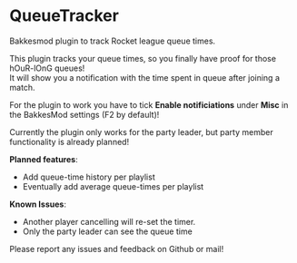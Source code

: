 # QueueTracker
Bakkesmod plugin to track Rocket league queue times.

This plugin tracks your queue times, so you finally have proof for those hOuR-lOnG queues!  
It will show you a notification with the time spent in queue after joining a match.

For the plugin to work you have to tick **Enable notificiations** under **Misc** in the BakkesMod settings (F2 by default)!

Currently the plugin only works for the party leader, but party member functionality is already planned!


**Planned features**:
- Add queue-time history per playlist
- Eventually add average queue-times per playlist

**Known Issues**:
- Another player cancelling will re-set the timer.
- Only the party leader can see the queue time


Please report any issues and feedback on Github or mail! 
